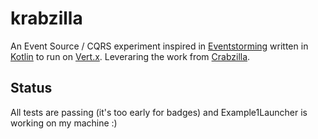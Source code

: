 # krabzilla

An Event Source / CQRS experiment inspired in [Eventstorming](http://eventstorming.com/) written in
[Kotlin](https://kotlinlang.org/) to run on [Vert.x](http://vertx.io/).
Leveraring the work from [Crabzilla](https://github.com/crabzilla/crabzilla).

## Status

All tests are passing (it's too early for badges) and Example1Launcher is working on my machine :)

